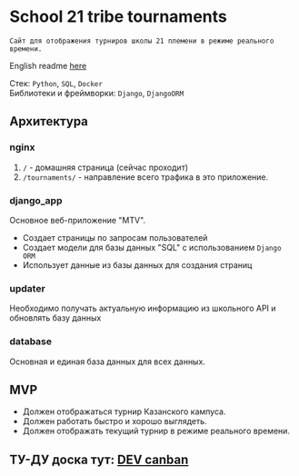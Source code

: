 # School 21 tribe tournaments
    Сайт для отображения турниров школы 21 племени в режиме реального времени.

English readme [here](./README.md) <br>

Стек: `Python`, `SQL`, `Docker` <br>
Библиотеки и фреймворки: `Django`, `DjangoORM` <br>


## Архитектура
### nginx
1. `/` - домашняя страница (сейчас проходит) <br> 
2. `/tournaments/` - направление всего трафика в это приложение.

### django_app
Основное веб-приложение "MTV". 
- Создает страницы по запросам пользователей
- Создает модели для базы данных "SQL" с использованием `Django ORM`
- Использует данные из базы данных для создания страниц

### updater
Необходимо получать актуальную информацию из школьного API и обновлять базу данных

### database
Основная и единая база данных для всех данных.


## MVP
- Должен отображаться турнир Казанского кампуса. 
- Должен работать быстро и хорошо выглядеть.
- Должен отображать текущий турнир в режиме реального времени.


## ТУ-ДУ доска тут: [DEV canban](https://github.com/users/drveles/projects/6/views/1)